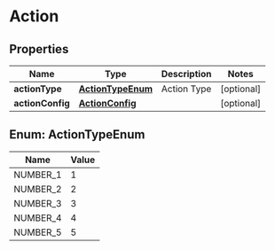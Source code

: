 # Action

## Properties
Name | Type | Description | Notes
------------ | ------------- | ------------- | -------------
**actionType** | [**ActionTypeEnum**](#ActionTypeEnum) | Action Type |  [optional]
**actionConfig** | [**ActionConfig**](ActionConfig.md) |  |  [optional]

<a name="ActionTypeEnum"></a>
## Enum: ActionTypeEnum
Name | Value
---- | -----
NUMBER_1 | 1
NUMBER_2 | 2
NUMBER_3 | 3
NUMBER_4 | 4
NUMBER_5 | 5
